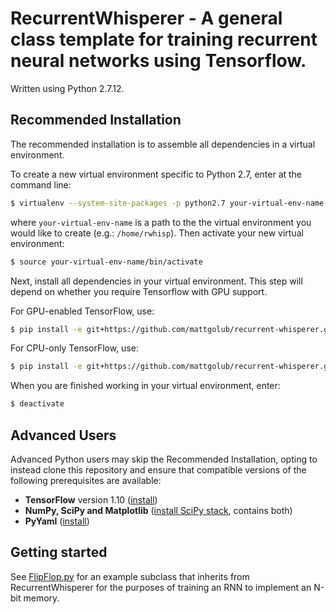 # RecurrentWhisperer - A general class template for training recurrent neural networks using Tensorflow.

Written using Python 2.7.12.

## Recommended Installation

The recommended installation is to assemble all dependencies in a virtual environment. 

To create a new virtual environment specific to Python 2.7, enter at the command line:
```bash
$ virtualenv --system-site-packages -p python2.7 your-virtual-env-name
```
where `your-virtual-env-name` is a path to the the virtual environment you would like to create (e.g.: `/home/rwhisp`). Then activate your new virtual environment:
```bash
$ source your-virtual-env-name/bin/activate
```

Next, install all dependencies in your virtual environment. This step will depend on whether you require Tensorflow with GPU support.

For GPU-enabled TensorFlow, use:

```bash
$ pip install -e git+https://github.com/mattgolub/recurrent-whisperer.git@master#egg=v1.0.0[gpu]
```

For CPU-only TensorFlow, use:

```bash
$ pip install -e git+https://github.com/mattgolub/recurrent-whisperer.git@master#egg=v1.0.0[cpu]
```

When you are finished working in your virtual environment, enter:

```bash
$ deactivate
```

## Advanced Users

Advanced Python users may skip the Recommended Installation, opting to instead clone this repository and ensure that compatible versions of the following prerequisites are available:

* **TensorFlow** version 1.10 ([install](https://www.tensorflow.org/install/))
* **NumPy, SciPy and Matplotlib** ([install SciPy stack](https://www.scipy.org/install.html), contains both)
* **PyYaml** ([install](https://pyyaml.org))

## Getting started

See [FlipFlop.py](https://github.com/mattgolub/fixed-point-finder/blob/master/example/FlipFlop.py) for an example subclass that inherits from RecurrentWhisperer for the purposes of training an RNN to implement an N-bit memory.
